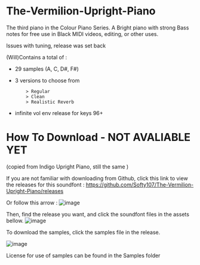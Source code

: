 # The-Vermilion-Upright-Piano
The third piano in the Colour Piano Series.
A Bright piano with strong Bass notes for free use in Black MIDI videos, editing, or other uses.

Issues with tuning, release was set back

(Will)Contains a total of :
- 29 samples (A, C, D#, F#)
- 3 versions to choose from

          > Regular
          > Clean
          > Realistic Reverb

- infinite vol env release for keys 96+


# How To Download - NOT AVALIABLE YET
(copied from Indigo Upright Piano, still the same )

If you are not familiar with downloading from Github, click this link to view the releases for this soundfont :
https://github.com/Softy107/The-Vermilion-Upright-Piano/releases

Or follow this arrow : 
![image](https://github.com/Softy107/The-Indigo-Upright-Piano/assets/103595729/7f15b1d9-d86b-4498-9ab0-b93dd3ad3058)

Then, find the release you want, and click the soundfont files in the assets bellow.
![image](https://github.com/Softy107/The-Indigo-Upright-Piano/assets/103595729/a92492f5-5610-4a9c-8cb6-b34fd1394fad)

To download the samples, click the samples file in the release.

![image](https://github.com/Softy107/The-Indigo-Upright-Piano/assets/103595729/a2bfd7bf-7433-4cdf-80ac-8badf5ba8aee)


License for use of samples can be found in the Samples folder
